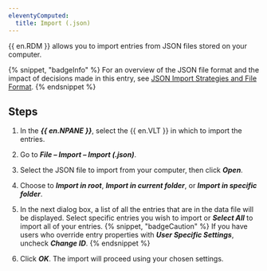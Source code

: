 ```yaml
---
eleventyComputed:
  title: Import (.json)
---
```

{{ en.RDM }} allows you to import entries from JSON files stored on your computer. 

{% snippet, "badgeInfo" %} 
For an overview of the JSON file format and the impact of decisions made in this entry, see [JSON Import Strategies and File Format](/rdm/windows/commands/file/import/json/strategies-file-format/). 
{% endsnippet %}
 
## Steps 

1. In the ***{{ en.NPANE }}***, select the {{ en.VLT }} in which to import the entries. 
1. Go to ***File – Import – Import (.json)***. 
1. Select the JSON file to import from your computer, then click ***Open***. 
1. Choose to ***Import in root***, ***Import in current folder***, or ***Import in specific folder***. 
1. In the next dialog box, a list of all the entries that are in the data file will be displayed. Select specific entries you wish to import or ***Select All*** to import all of your entries. 
{% snippet, "badgeCaution" %} 
If you have users who override entry properties with ***User Specific Settings***, uncheck ***Change ID***. 
{% endsnippet %}
 
6. Click ***OK***. 
The import will proceed using your chosen settings. 

